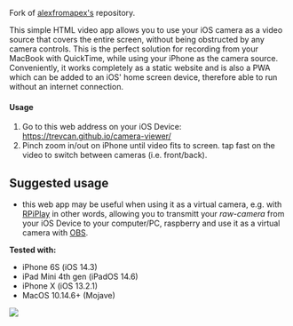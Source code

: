 Fork of [alexfromapex's](https://github.com/alexfromapex/camera-viewer) repository.

This simple HTML video app allows you to use your iOS camera as a video source that covers the entire screen, without being obstructed by any camera controls.  This is the perfect solution for recording from your MacBook with QuickTime, while using your iPhone as the camera source. Conveniently, it works completely as a static website and is also a PWA which can be added to an iOS' home screen device, therefore able to run without an internet connection.

#### Usage
1. Go to this web address on your iOS Device: https://trevcan.github.io/camera-viewer/
2. Pinch zoom in/out on iPhone until video fits to screen.  tap fast on the video to switch between cameras (i.e. front/back).

## Suggested usage
- this web app may be useful when using it as a virtual camera, e.g. with [RPiPlay](https://github.com/FD-/RPiPlay) in other words, allowing you to transmitt your _raw-camera_ from your iOS Device to your computer/PC, raspberry and use it as a virtual camera with [OBS](https://obsproject.com/). 

**Tested with:**
- iPhone 6S (iOS 14.3)
- iPad Mini 4th gen (iPadOS 14.6)
- iPhone X (iOS 13.2.1)
- MacOS 10.14.6+ (Mojave)

![](https://user-images.githubusercontent.com/1907805/66277697-18b4e400-e870-11e9-9dd2-f79669c41951.png)

